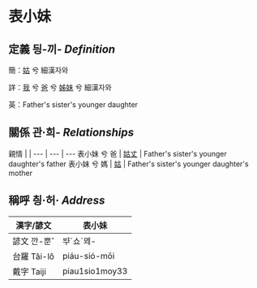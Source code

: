 # 表小妹
## 定義 딍-끼- _Definition_
簡：[姑](member12.md) 兮 細漢자와

詳：[我](member1.md) 兮 [爸](member2.md) 兮 [姊妹](member12.md) 兮 細漢자와

英：Father's sister's younger daughter

## 關係 관·희- _Relationships_

親情 | | 
--- | --- | --- 
表小妹 兮 爸 | [姑丈](member43.md) | Father's sister's younger daughter's father
表小妹 兮 媽 | [姑](member12.md) | Father's sister's younger daughter's mother


## 稱呼 칑·허· _Address_

漢字/諺文 | 表小妹
--- | ---
諺文 깐-뿐ˆ | ᄇᆤˊ쇼ˊᄆᆀ-
台羅 Tâi-lô | piáu-sió-mōi
戴字 Taiji | piau1sio1moy33


